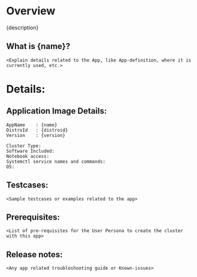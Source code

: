 # Overview

{description}

## What is {name}?

    <Explain details related to the App, like App-definition, where it is currently used, etc.>

# Details:

## Application Image Details:

    AppName    : {name}
    DistroId   : {distroid}
    Version    : {version}

    Cluster Type:
    Software Included:
    Notebook access:
    Systemctl service names and commands:
    OS:

## Testcases:

    <Sample testcases or examples related to the app>

## Prerequisites:

    <List of pre-requisites for the User Persona to create the cluster with this app>

## Release notes:

    <Any app related troubleshooting guide or Known-issues>

